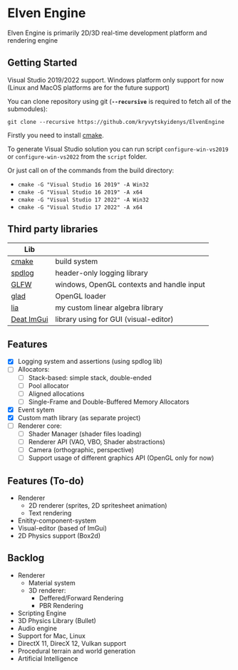 # Elven Engine
Elven Engine is primarily 2D/3D real-time development platform and rendering engine

## Getting Started
Visual Studio 2019/2022 support. 
Windows platform only support for now (Linux and MacOS platforms are for the future support)

You can clone repository using git (**`--recursive`** is required to fetch all of the submodules):

`git clone --recursive https://github.com/kryvytskyidenys/ElvenEngine`

Firstly you need to install [cmake](https://cmake.org/).

To generate Visual Studio solution you can run script `configure-win-vs2019` or `configure-win-vs2022` from the `script` folder.

Or just call on of the commands from the build directory:
- `cmake -G "Visual Studio 16 2019" -A Win32`
- `cmake -G "Visual Studio 16 2019" -A x64`
- `cmake -G "Visual Studio 17 2022" -A Win32`
- `cmake -G "Visual Studio 17 2022" -A x64`

## Third party libraries
| Lib |  |
| ------ | ------ |
| [cmake](https://github.com/Kitware/CMake) | build system |
| [spdlog](https://github.com/gabime/spdlog) | header-only logging library |
| [GLFW](https://github.com/glfw/glfw) | windows, OpenGL contexts and handle input |
| [glad](https://glad.dav1d.de/) | OpenGL loader |
| [lia](https://github.com/kryvytskyidenys/lia) | my custom linear algebra library |
| [Deat ImGui](https://github.com/kryvytskyidenys/imgui) | library using for GUI (visual-editor) |


## Features

- [x] Logging system and assertions (using spdlog lib)
- [ ] Allocators:
  + [ ] Stack-based: simple stack, double-ended
  + [ ] Pool allocator
  + [ ] Aligned allocations
  + [ ] Single-Frame and Double-Buffered Memory Allocators
- [x] Event sytem
- [x] Custom math library (as separate project)
- [ ] Renderer core:
  + [ ] Shader Manager (shader files loading)
  + [ ] Renderer API (VAO, VBO, Shader abstractions)
  + [ ] Camera (orthographic, perspective)
  + [ ] Support usage of different graphics API (OpenGL only for now)

## Features (To-do)
- Renderer 
  - 2D renderer (sprites, 2D spritesheet animation)
  - Text rendering
- Enitity-component-system
- Visual-editor (based of ImGui)
- 2D Physics support (Box2d)

## Backlog
- Renderer
  - Material system
  - 3D renderer:
    - Deffered/Forward Rendering
    - PBR Rendering
- Scripting Engine
- 3D Physics Library (Bullet)
- Audio engine
- Support for Mac, Linux
- DirectX 11, DirecX 12, Vulkan support
- Procedural terrain and world generation
- Artificial Intelligence
